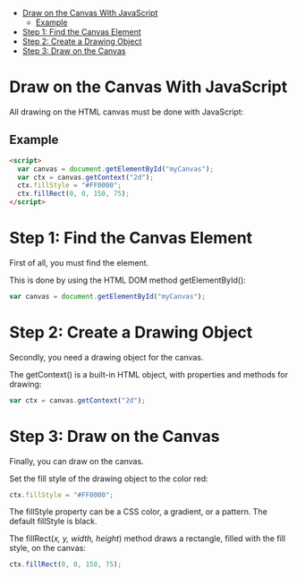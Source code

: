 - [Draw on the Canvas With JavaScript](#draw-on-the-canvas-with-javascript)
  * [Example](#example)
- [Step 1: Find the Canvas Element](#step-1--find-the-canvas-element)
- [Step 2: Create a Drawing Object](#step-2--create-a-drawing-object)
- [Step 3: Draw on the Canvas](#step-3--draw-on-the-canvas)

# Draw on the Canvas With JavaScript
All drawing on the HTML canvas must be done with JavaScript:
## Example
```html
<script>
  var canvas = document.getElementById("myCanvas");
  var ctx = canvas.getContext("2d");
  ctx.fillStyle = "#FF0000";
  ctx.fillRect(0, 0, 150, 75);
</script>
```

# Step 1: Find the Canvas Element
First of all, you must find the <canvas> element.

This is done by using the HTML DOM method getElementById():
```js
var canvas = document.getElementById("myCanvas");
```

# Step 2: Create a Drawing Object
Secondly, you need a drawing object for the canvas.

The getContext() is a built-in HTML object, with properties and methods for drawing:
```js
var ctx = canvas.getContext("2d");
```

# Step 3: Draw on the Canvas
Finally, you can draw on the canvas.

Set the fill style of the drawing object to the color red:
```js
ctx.fillStyle = "#FF0000";
```
The fillStyle property can be a CSS color, a gradient, or a pattern. The default fillStyle is black.

The fillRect(*x, y, width, height*) method draws a rectangle, filled with the fill style, on the canvas:
```js
ctx.fillRect(0, 0, 150, 75);
```
